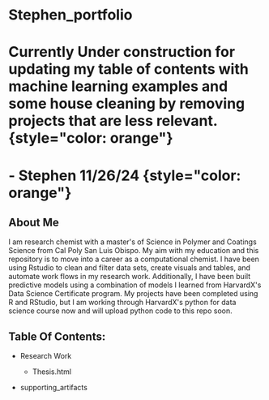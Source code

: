 # Stephen_portfolio

# Currently Under construction for updating my table of contents with machine learning examples and some house cleaning by removing projects that are less relevant. {style="color: orange"}

# - Stephen 11/26/24 {style="color: orange"}

## About Me

I am research chemist with a master's of Science in Polymer and Coatings Science from Cal Poly San Luis Obispo. My aim with my education and this repository is to move into a career as a computational chemist. I have been using Rstudio to clean and filter data sets, create visuals and tables, and automate work flows in my research work. Additionally, I have been built predictive models using a combination of models I learned from HarvardX's Data Science Certificate program. My projects have been completed using R and RStudio, but I am working through HarvardX's python for data science course now and will upload python code to this repo soon.

## Table Of Contents:

-   Research Work

    -   Thesis.html

-   supporting_artifacts
